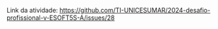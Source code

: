 Link da atividade: https://github.com/TI-UNICESUMAR/2024-desafio-profissional-v-ESOFT5S-A/issues/28
